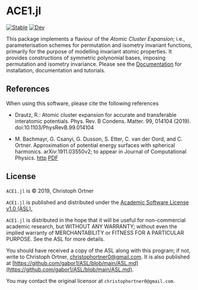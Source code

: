 # ACE1.jl

[![Stable](https://img.shields.io/badge/docs-stable-blue.svg)](https://ACEsuit.github.io/ACE1docs.jl/stable)
[![Dev](https://img.shields.io/badge/docs-dev-blue.svg)](https://ACEsuit.github.io/ACE1docs.jl/dev)

<!-- [![Build Status](https://travis-ci.com/JuliaMolSim/ACE.jl.svg?branch=master)](https://travis-ci.com/JuliaMolSim/ACE.jl)

[![Codecov](https://codecov.io/gh/JuliaMolSim/ACE.jl/branch/master/graph/badge.svg)](https://codecov.io/gh/JuliaMolSim/ACE.jl) -->

This package implements a flaviour of the *Atomic Cluster Expansion*; i.e., parameterisation schemes for permutation and isometry invariant functions, primarily for the purpose of modelling invariant atomic properties. It provides constructions of symmetric polynomial bases, imposing permutation and isometry invariance. Please see the [Documentation]() for installation, documentation and tutorials.


## References

When using this software, please cite the following references

* Drautz, R.: Atomic cluster expansion for accurate and transferable interatomic potentials. Phys. Rev. B Condens. Matter. 99, 014104 (2019). doi:10.1103/PhysRevB.99.014104

* M. Bachmayr, G. Csanyi, G. Dusson, S. Etter, C. van der Oord, and C. Ortner. Approximation of potential energy surfaces with spherical harmonics. arXiv:1911.03550v2; to appear in Journal of Computational Physics. [http](https://arxiv.org/abs/1911.03550) [PDF](https://arxiv.org/pdf/1911.03550.pdf)


## License

`ACE1.jl` is © 2019, Christoph Ortner

`ACE1.jl` is published and distributed under the [Academic Software License v1.0 (ASL).](ASL.md)

`ACE1.jl` is distributed in the hope that it will be useful for non-commercial academic research, but WITHOUT ANY WARRANTY; without even the implied warranty of MERCHANTABILITY or FITNESS FOR A PARTICULAR PURPOSE. See the ASL for more details.

You should have received a copy of the ASL along with this program; if not, write to Christoph Ortner, christophortner0@gmail.com. It is also published at [https://github.com/gabor1/ASL/blob/main/ASL.md](https://github.com/gabor1/ASL/blob/main/ASL.md).

You may contact the original licensor at `christophortner0@gmail.com`.
